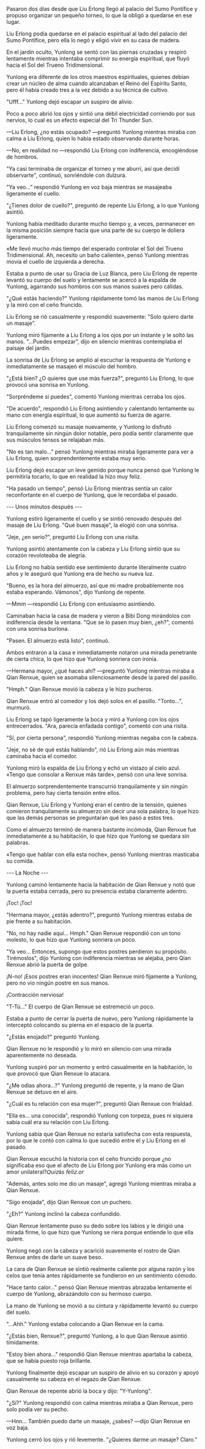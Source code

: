 
Pasaron dos días desde que Liu Erlong llegó al palacio del Sumo Pontífice y propuso organizar un pequeño torneo, lo que la obligó a quedarse en ese lugar.

Liu Erlong podía quedarse en el palacio espiritual al lado del palacio del Sumo Pontífice, pero ella lo negó y eligió vivir en su casa de madera.

En el jardín oculto, Yunlong se sentó con las piernas cruzadas y respiró lentamente mientras intentaba comprimir su energía espiritual, que fluyó hacia el Sol del Trueno Tridimensional.

Yunlong era diferente de los otros maestros espirituales, quienes debían crear un núcleo de alma cuando alcanzaban el Reino del Espíritu Santo, pero él había creado tres a la vez debido a su técnica de cultivo.

"Ufff..." Yunlong dejó escapar un suspiro de alivio.

Poco a poco abrió los ojos y sintió una débil electricidad corriendo por sus nervios, lo cual es un efecto especial del Tri Thunder Sun.

—Liu Erlong, ¿no estás ocupado? —preguntó Yunlong mientras miraba con calma a Liu Erlong, quien lo había estado observando durante horas.

—No, en realidad no —respondió Liu Erlong con indiferencia, encogiéndose de hombros.

"Ya casi terminaba de organizar el torneo y me aburrí, así que decidí observarte", continuó, sonriéndole con dulzura.

"Ya veo..." respondió Yunlong en voz baja mientras se masajeaba ligeramente el cuello.

"¿Tienes dolor de cuello?", preguntó de repente Liu Erlong, a lo que Yunlong asintió.

Yunlong había meditado durante mucho tiempo y, a veces, permanecer en la misma posición siempre hacía que una parte de su cuerpo le doliera ligeramente.

«Me llevó mucho más tiempo del esperado controlar el Sol del Trueno Tridimensional. Ah, necesito un baño caliente», pensó Yunlong mientras movía el cuello de izquierda a derecha.

Estaba a punto de usar su Gracia de Luz Blanca, pero Liu Erlong de repente levantó su cuerpo del suelo y lentamente se acercó a la espalda de Yunlong, agarrando sus hombros con sus manos suaves pero cálidas.

"¿Qué estás haciendo?" Yunlong rápidamente tomó las manos de Liu Erlong y la miró con el ceño fruncido.

Liu Erlong se rió casualmente y respondió suavemente: "Solo quiero darte un masaje".

Yunlong miró fijamente a Liu Erlong a los ojos por un instante y le soltó las manos. "...Puedes empezar", dijo en silencio mientras contemplaba el paisaje del jardín.

La sonrisa de Liu Erlong se amplió al escuchar la respuesta de Yunlong e inmediatamente se masajeó el músculo del hombro.

"¿Está bien? ¿O quieres que use más fuerza?", preguntó Liu Erlong, lo que provocó una sonrisa en Yunlong.

"Sorpréndeme si puedes", comentó Yunlong mientras cerraba los ojos.

"De acuerdo", respondió Liu Erlong asintiendo y calentando lentamente su mano con energía espiritual, lo que aumentó su fuerza de agarre.

Liu Erlong comenzó su masaje nuevamente, y Yunlong lo disfrutó tranquilamente sin ningún dolor notable, pero podía sentir claramente que sus músculos tensos se relajaban más.

"No es tan malo..." pensó Yunlong mientras miraba ligeramente para ver a Liu Erlong, quien sorprendentemente estaba muy serio.

Liu Erlong dejó escapar un leve gemido porque nunca pensó que Yunlong le permitiría tocarlo, lo que en realidad la hizo muy feliz.

"Ha pasado un tiempo", pensó Liu Erlong mientras sentía un calor reconfortante en el cuerpo de Yunlong, que le recordaba el pasado.

--- Unos minutos después ---

Yunlong estiró ligeramente el cuello y se sintió renovado después del masaje de Liu Erlong. "Qué buen masaje", la elogió con una sonrisa.

"Jeje, ¿en serio?", preguntó Liu Erlong con una risita.

Yunlong asintió atentamente con la cabeza y Liu Erlong sintió que su corazón revoloteaba de alegría.

Liu Erlong no había sentido ese sentimiento durante literalmente cuatro años y le aseguró que Yunlong era de hecho su nueva luz.

"Bueno, es la hora del almuerzo, así que mi madre probablemente nos estaba esperando. Vámonos", dijo Yunlong de repente.

—Mmm —respondió Liu Erlong con entusiasmo asintiendo.

Caminaban hacia la casa de madera y vieron a Bibi Dong mirándolos con indiferencia desde la ventana. "Que se lo pasen muy bien, ¿eh?", comentó con una sonrisa burlona.

"Pasen. El almuerzo está listo", continuó.

Ambos entraron a la casa e inmediatamente notaron una mirada penetrante de cierta chica, lo que hizo que Yunlong sonriera con ironía.

—Hermana mayor, ¿qué haces ahí? —preguntó Yunlong mientras miraba a Qian Renxue, quien se asomaba silenciosamente desde la pared del pasillo.

"Hmph." Qian Renxue movió la cabeza y le hizo pucheros.

Qian Renxue entró al comedor y los dejó solos en el pasillo. "Tonto...", murmuró.

Liu Erlong se tapó ligeramente la boca y miró a Yunlong con los ojos entrecerrados. "Ara, parecía enfadada contigo", comentó con una risita.

"Sí, por cierta persona", respondió Yunlong mientras negaba con la cabeza.

"Jeje, no sé de qué estás hablando", rió Liu Erlong aún más mientras caminaba hacia el comedor.

Yunlong miró la espalda de Liu Erlong y echó un vistazo al cielo azul. «Tengo que consolar a Renxue más tarde», pensó con una leve sonrisa.

El almuerzo sorprendentemente transcurrió tranquilamente y sin ningún problema, pero hay cierta tensión entre ellos.

Qian Renxue, Liu Erlong y Yunlong eran el centro de la tensión, quienes comieron tranquilamente su almuerzo sin decir una sola palabra, lo que hizo que las demás personas se preguntaran qué les pasó a estos tres.

Como el almuerzo terminó de manera bastante incómoda, Qian Renxue fue inmediatamente a su habitación, lo que hizo que Yunlong se quedara sin palabras.

«Tengo que hablar con ella esta noche», pensó Yunlong mientras masticaba su comida.

--- La Noche ---

Yunlong caminó lentamente hacia la habitación de Qian Renxue y notó que la puerta estaba cerrada, pero su presencia estaba claramente adentro.

¡Toc! ¡Toc!

"Hermana mayor, ¿estás adentro?", preguntó Yunlong mientras estaba de pie frente a su habitación.

"No, no hay nadie aquí... Hmph." Qian Renxue respondió con un tono molesto, lo que hizo que Yunlong sonriera un poco.

"Ya veo... Entonces, supongo que estos postres perdieron su propósito. Tirémoslos", dijo Yunlong con indiferencia mientras se alejaba, pero Qian Renxue abrió la puerta de golpe.

¡N-no! ¡Esos postres eran inocentes! Qian Renxue miró fijamente a Yunlong, pero no vio ningún postre en sus manos.

¡Contracción nerviosa!

"T-Tú..." El cuerpo de Qian Renxue se estremeció un poco.

Estaba a punto de cerrar la puerta de nuevo, pero Yunlong rápidamente la interceptó colocando su pierna en el espacio de la puerta.

"¿Estás enojado?" preguntó Yunlong.

Qian Renxue no le respondió y lo miró en silencio con una mirada aparentemente no deseada.

Yunlong suspiró por un momento y entró casualmente en la habitación, lo que provocó que Qian Renxue lo atacara.

"¿Me odias ahora...?" Yunlong preguntó de repente, y la mano de Qian Renxue se detuvo en el aire.

"¿Cuál es tu relación con esa mujer?", preguntó Qian Renxue con frialdad.

"Ella es... una conocida", respondió Yunlong con torpeza, pues ni siquiera sabía cuál era su relación con Liu Erlong.

Yunlong sabía que Qian Renxue no estaría satisfecha con esta respuesta, por lo que le contó con calma lo que sucedió entre él y Liu Erlong en el pasado.

Qian Renxue escuchó la historia con el ceño fruncido porque ¿no significaba eso que el afecto de Liu Erlong por Yunlong era más como un amor unilateral?𝘘𝘶𝘪𝘻á𝘴 𝘧𝘦𝘭𝘪𝘻.𝘰𝘳

"Además, antes solo me dio un masaje", agregó Yunlong mientras miraba a Qian Renxue.

"Sigo enojada", dijo Qian Renxue con un puchero.

"¿Eh?" Yunlong inclinó la cabeza confundido.

Qian Renxue lentamente puso su dedo sobre los labios y le dirigió una mirada firme, lo que hizo que Yunlong se riera porque entiende lo que ella quiere.

Yunlong negó con la cabeza y acarició suavemente el rostro de Qian Renxue antes de darle un suave beso.

La cara de Qian Renxue se sintió realmente caliente por alguna razón y los celos que tenía antes rápidamente se fundieron en un sentimiento cómodo.

"Hace tanto calor..." pensó Qian Renxue mientras abrazaba lentamente el cuerpo de Yunlong, abrazándolo con su hermoso cuerpo.

La mano de Yunlong se movió a su cintura y rápidamente levantó su cuerpo del suelo.

"...Ahh." Yunlong estaba colocando a Qian Renxue en la cama.

"¿Estás bien, Renxue?", preguntó Yunlong, a lo que Qian Renxue asintió tímidamente.

"Estoy bien ahora..." respondió Qian Renxue mientras apartaba la cabeza, que se había puesto roja brillante.

Yunlong finalmente dejó escapar un suspiro de alivio en su corazón y apoyó casualmente su cabeza en el regazo de Qian Renxue.

Qian Renxue de repente abrió la boca y dijo: "Y-Yunlong".

"¿Sí?" Yunlong respondió con calma mientras miraba a Qian Renxue, pero solo podía ver su pecho.

—Hnn... También puedo darte un masaje, ¿sabes? —dijo Qian Renxue en voz baja.

Yunlong cerró los ojos y rió levemente. "¿Quieres darme un masaje? Claro."